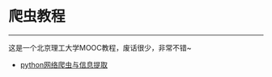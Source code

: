 # 爬虫教程

---

这是一个北京理工大学MOOC教程，废话很少，非常不错~
- [python网络爬虫与信息提取](https://www.bilibili.com/video/av9784617/)